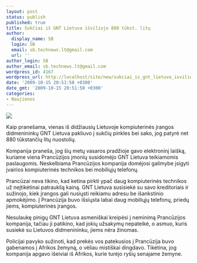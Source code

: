 ```yaml
---
layout: post
status: publish
published: true
title: Sukčiai iš GNT Lietuva išviliojo 880 tūkst. litų
author:
  display_name: SB
  login: SB
  email: sb.technews.lt@gmail.com
  url: ''
author_login: SB
author_email: sb.technews.lt@gmail.com
wordpress_id: 4167
wordpress_url: http://localhost/site/new/sukciai_is_gnt_lietuva_isviliojo_880_tukst_litu/
date: '2009-10-15 20:51:50 +0300'
date_gmt: '2009-10-15 20:51:50 +0300'
categories:
- Naujienos
---
```

<div class="imgright"><img src="http://t2.gstatic.com/images?q=tbn:y1-2ZN6xtGMW6M:http://www.logo.lt/_old/olimp04/Gntlogo.gif"  /></div>
<p>Kaip pranešama, vienas iš didžiausių Lietuvoje kompiuterinės įrangos didmenininkų GNT Lietuva pakliuvo į sukčių pinkles bei sako, jog patyrė net 880 tūkstančių litų nuostolių.</p>
<p>Kompanija praneša, jog šių metų vasaros pradžioje gavo elektroninį laišką, kuriame viena Prancūzijos įmonių susidomėjo GNT Lietuva teikiamomis paslaugomis. Neskelbiama Prancūzijos kompanija domėjosi galimybe įsigyti įvairios kompiuterinės technikos bei mobiliųjų telefonų.</p>
<p>Prancūzai neva tikino, kad ketina pirkti ypač daug kompiuterinės technikos už neįtikėtinai patrauklią kainą. GNT Lietuva susisiekė su savo kreditoriais ir sužinojo, kiek įrangos gali nusiųsti reikiamu adresu be išankstinio apmokėjimo. Į Prancūzija buvo išsiųsta labai daug mobiliųjų telefonų, priedų jiems, kompiuterinės įrangos.</p>
<p>Nesulaukę pinigų GNT Lietuva asmeniškai kreipėsi į neminimą Prancūzijos kompanija, tačiau ji patikino, kad jokių užsakymų nepateikė, o asmuo, kuris susiekė su Lietuvos didmenininku, jiems nėra žinomas.</p>
<p>Policijai pavyko sužinoti, kad prekės vos patekusios į Prancūzija buvo gabenamos į Afrikos žemyną, o vėliau mistiškai dingdavo. Tikėtina, jog kompanija apgavo išeiviai iš Afrikos, kurie turėjo ryšių senajame žemyne.<br /></p>
